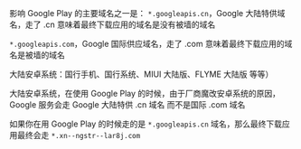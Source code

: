 影响 Google Play 的主要域名之一是： 
````*.googleapis.cn````，Google 大陆特供域名，走了 .cn 意味着最终下载应用的域名是没有被墙的域名

```*.googleapis.com```，Google 国际供应域名，走了 .com 意味着最终下载应用的域名是被墙的域名

大陆安卓系统：国行手机、国行系统、MIUI 大陆版、FLYME 大陆版 等等）

大陆安卓系统，在使用 Google Play 的时候，由于厂商魔改安卓系统的原因，Google 服务会走 Google 大陆特供 .cn 域名 而不是国际 .com 域名

如果你在用 Google Play 的时候走的是 ```*.googleapis.cn``` 域名，那么最终下载应用最终会走 ```*.xn--ngstr--lar8j.com```
